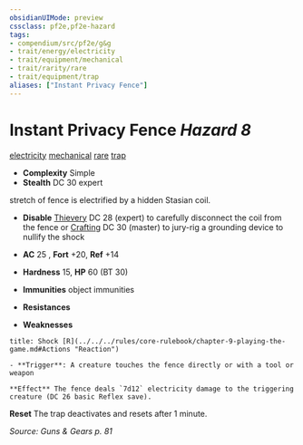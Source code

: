 ```yaml
---
obsidianUIMode: preview
cssclass: pf2e,pf2e-hazard
tags:
- compendium/src/pf2e/g&g
- trait/energy/electricity
- trait/equipment/mechanical
- trait/rarity/rare
- trait/equipment/trap
aliases: ["Instant Privacy Fence"]
---
```

# Instant Privacy Fence *Hazard 8*  
[electricity](electricity.md)  [mechanical](mechanical.md)  [rare](rare.md)  [trap](trap.md)  

- **Complexity** Simple
- **Stealth** DC 30 expert  

stretch of fence is electrified by a hidden Stasian coil.

- **Disable** [Thievery](../../skills.md#Thievery) DC 28 (expert) to carefully disconnect the coil from the fence or [Crafting](../../skills.md#Crafting) DC 30 (master) to jury-rig a grounding device to nullify the shock  

- **AC** 25 , **Fort** +20, **Ref** +14
- **Hardness** 15, **HP** 60 (BT 30)
- **Immunities** object immunities
- **Resistances** 
- **Weaknesses** 
     
```ad-embed-ability
title: Shock [R](../../../rules/core-rulebook/chapter-9-playing-the-game.md#Actions "Reaction")

- **Trigger**: A creature touches the fence directly or with a tool or weapon

**Effect** The fence deals `7d12` electricity damage to the triggering creature (DC 26 basic Reflex save).
```

**Reset** The trap deactivates and resets after 1 minute.  

*Source: Guns & Gears p. 81*

